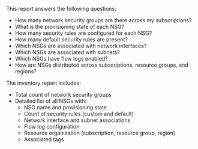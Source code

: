 This report answers the following questions:

- How many network security groups are there across my subscriptions?
- What is the provisioning state of each NSG?
- How many security rules are configured for each NSG?
- How many default security rules are present?
- Which NSGs are associated with network interfaces?
- Which NSGs are associated with subnets?
- Which NSGs have flow logs enabled?
- How are NSGs distributed across subscriptions, resource groups, and regions?

The inventory report includes:

- Total count of network security groups
- Detailed list of all NSGs with:
  - NSG name and provisioning state
  - Count of security rules (custom and default)
  - Network interface and subnet associations
  - Flow log configuration
  - Resource organization (subscription, resource group, region)
  - Associated tags 